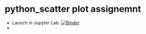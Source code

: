 # python_scatter plot assignemnt 
- Launch in Jupyter Lab: [![Binder](http://mybinder.org/badge.svg)](https://hub.gke2.mybinder.org/user/camchambers2-r_with_python-kxqc5tez/lab/tree/python_linearregrex.ipynb)
- 


